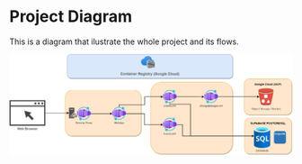 
# Project Diagram
This is a diagram that ilustrate the whole project and its flows.

![Orion Project Diagram](https://github.com/LuanRDev/ApiEventos/blob/main/ProjetoOrion%20Architecture%20Diagram.png?raw=true)
